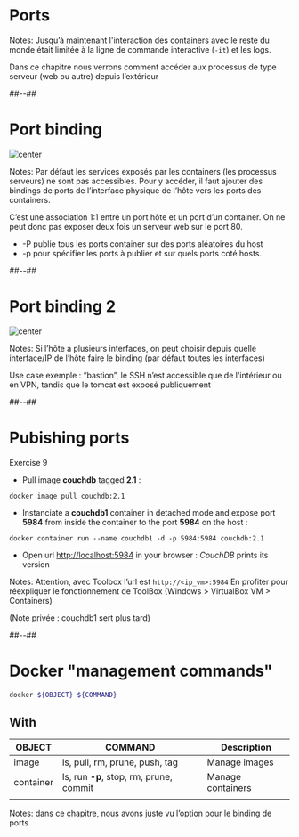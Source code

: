 # Ports

Notes:
Jusqu’à maintenant l'interaction des containers avec le reste du monde était limitée à la ligne de commande interactive (`-it`) et les logs.

Dans ce chapitre nous verrons comment accéder aux processus de type serveur (web ou autre) depuis l’extérieur


##--##

<!-- .slide: class="sfeir-bg-white-6" -->

# Port binding

![center](./assets/images/ports/binding_1.png)

Notes:
Par défaut les services exposés par les containers (les processus serveurs) ne sont pas accessibles. Pour y accéder, il faut ajouter des bindings de ports de l’interface physique de l’hôte vers les ports des containers.  

C’est une association 1:1 entre un port hôte et un port d’un container. On ne peut donc pas exposer deux fois un serveur web sur le port 80.  

* -P publie tous les ports container sur des ports aléatoires du host
* -p pour spécifier les ports à publier et sur quels ports coté hosts.


##--##

<!-- .slide: class="sfeir-bg-white-6" -->

# Port binding 2

![center](./assets/images/ports/binding_2.png)

Notes:
Si l’hôte a plusieurs interfaces, on peut choisir depuis quelle interface/IP de l’hôte faire le binding (par défaut toutes les interfaces)

Use case exemple : “bastion”, le SSH n’est accessible que de l'intérieur ou en VPN, tandis que le tomcat est exposé publiquement

##--##

<!-- .slide: class="sfeir-bg-white-4 with-code big-code" -->

# Pubishing ports

Exercise 9 <!-- .element: class="exo" -->

* Pull image **couchdb** tagged **2.1** :

```docker
docker image pull couchdb:2.1
```

* Instanciate a **couchdb1** container in detached mode and expose port **5984** from inside the container to the port **5984** on the host :

```docker
docker container run --name couchdb1 -d -p 5984:5984 couchdb:2.1
```

* Open url [http://localhost:5984](http://localhost:5984) in your browser : *CouchDB* prints its version

Notes:
Attention, avec Toolbox l’url est `http://<ip_vm>:5984`
En profiter pour réexpliquer le fonctionnement de ToolBox (Windows > VirtualBox VM > Containers)

(Note privée : couchdb1 sert plus tard)


##--##

<!-- .slide: class="sfeir-bg-white-6 with-code big-code" -->

# Docker "management commands"

```bash
docker ${OBJECT} ${COMMAND}
```

## With <!-- .element: style="margin-top: 5rem; margin-bottom: 5rem;" -->

| OBJECT | COMMAND | Description |
|--|--|--|
| <span class="warning">image</span>      | ls, pull, rm, prune, push, tag | <span class="dark">Manage images</span>     |
| <span class="warning">container</span>  | ls, run **-p**, stop, rm, prune, commit   | <span class="dark">Manage containers</span> |
|  |  |  |

Notes:
dans ce chapitre, nous avons juste vu l’option pour le binding de ports
